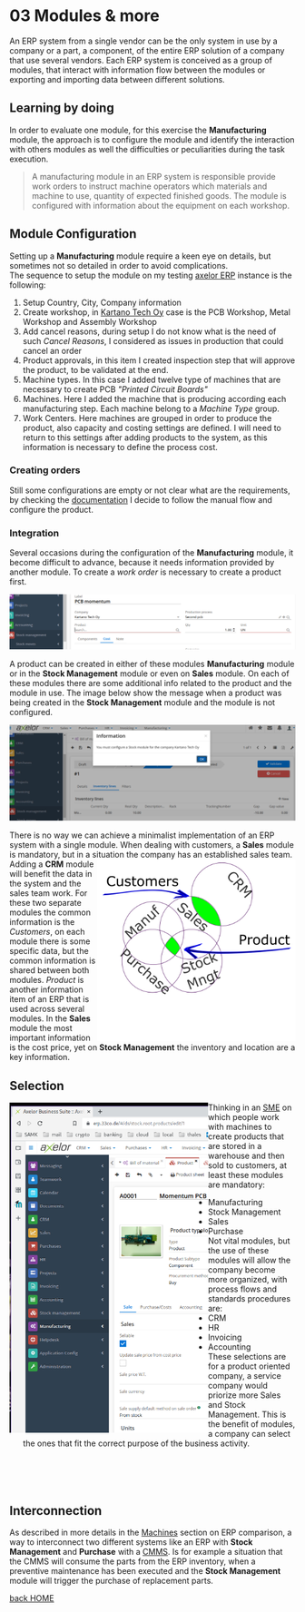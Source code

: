 # 03 Modules & more

An ERP system from a single vendor can be the only system in use by a company or a part, a component, of the entire ERP solution of a company that use several vendors. Each ERP system is conceived as a group of modules, that interact with information flow between the modules or exporting and importing data between different solutions.

## Learning by doing
In order to evaluate one module, for this exercise the **Manufacturing** module, the approach is to configure the module and identify the interaction with others modules as well the difficulties or peculiarities during the task execution.

> A manufacturing module in an ERP system is responsible provide work orders to instruct machine operators which materials and machine to use, quantity of expected finished goods. The module is configured with information about the equipment on each workshop.

## Module Configuration
Setting up a **Manufacturing** module require a keen eye on details, but sometimes not so detailed in order to avoid complications.    
The sequence to setup the module on my testing [axelor ERP](https://erp.33co.de) instance is the following:
1. Setup Country, City, Company information
2. Create workshop, in [Kartano Tech Oy](https://code.33co.de/ehofmann/ERP-samk/src/branch/master/02Process.md) case is the PCB Workshop, Metal Workshop and Assembly Workshop
3. Add cancel reasons, during setup I do not know what is the need of such *Cancel Reasons*, I considered as issues in production that could cancel an order
4. Product approvals, in this item I created inspection step that will approve the product, to be validated at the end.
5. Machine types. In this case I added twelve type of machines that are necessary to create PCB *"Printed Circuit Boards"*
6. Machines. Here I added the machine that is producing according each manufacturing step. Each machine belong to a *Machine Type* group.
7. Work Centers. Here machines are grouped in order to produce the product, also capacity and costing settings are defined. I will need to return to this settings after adding products to the system, as this information is necessary to define the process cost.

### Creating orders
Still some configurations are empty or not clear what are the requirements, by checking the [documentation](https://docs.axelor.com/abs/5.0/functional/manufacturing.html#introduction) I decide to follow the manual flow and configure the product.

### Integration
Several occasions during the configuration of the **Manufacturing** module, it become difficult to advance, because it needs information provided by another module. To create a *work order* is necessary to create a product first.

![Require product info](assigments/img/03-productempty.png)

A product can be created in either of these modules **Manufacturing** module or in the **Stock Management** module or even on **Sales** module. On each of these modules there are some additional info related to the product and the module in use. The image below show the message when a product was being created in the **Stock Management** module and the module is not configured.

![Require product info](assigments/img/03-errorMessage.png)

There is no way we can achieve a minimalist implementation of an ERP system with a single module. When dealing with customers, a **Sales** module is mandatory, but in a situation the company has an established sales team. 
<img src="assigments/img/03-moduleOverlap.png" align="right" width="350px"/>
Adding a **CRM** module will benefit the data in the system and the sales team work. For these two separate modules the common information is the *Customers*, on each module there is some specific data, but the common information is shared between both modules. *Product* is another information item of an ERP that is used across several modules. In the **Sales** module the most important information is the cost price, yet on **Stock Management** the inventory and location are a key information. 

## Selection
<img src="assigments/img/03-ModuleSelection.png" align="left" width="350px"/>

Thinking in an [SME](https://www.investopedia.com/terms/s/smallandmidsizeenterprises.asp) on which people work with machines to create products that are stored in a warehouse and then sold to customers, at least these modules are mandatory:
- Manufacturing
- Stock Management
- Sales
- Purchase    
Not vital modules, but the use of these modules will allow the company become more organized, with process flows and standards procedures are:
- CRM
- HR
- Invoicing
- Accounting     
These selections are for a product oriented company, a service company would priorize more Sales and Stock Management. 
This is the benefit of modules, a company can select the ones that fit the correct purpose of the business activity.     
<br><br><br><br>

## Interconnection
As described in more details in the [Machines](https://code.33co.de/ehofmann/ERP-samk/src/branch/master/03Comparison.md#machines) section on ERP comparison, a way to interconnect two different systems like an ERP with **Stock Management** and **Purchase** with a [CMMS](https://www.ibm.com/topics/what-is-a-cmms). Is for example a situation that the CMMS will consume the parts from the ERP inventory, when a preventive maintenance has been executed and the **Stock Management** module will trigger the purchase of replacement parts.



[back HOME](https://code.33co.de/ehofmann/ERP-samk)